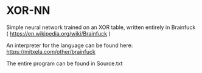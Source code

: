# XOR-NN

Simple neural network trained on an XOR table, written entirely in Brainfuck ( https://en.wikipedia.org/wiki/Brainfuck )

An interpreter for the language can be found here: https://mitxela.com/other/brainfuck

The entire program can be found in Source.txt
